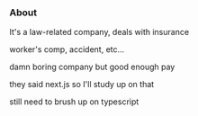### About

It's a law-related company, deals with insurance

worker's comp, accident, etc...

damn boring company but good enough pay

they said next.js so I'll study up on that

still need to brush up on typescript
